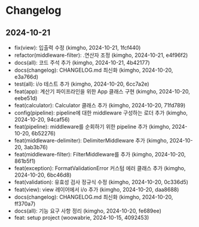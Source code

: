 # Changelog

## 2024-10-21

- fix(view): 입출력 수정 (kimgho, 2024-10-21, 1fcf440) 
- refactor(middleware-filter): .연산자 조정 (kimgho, 2024-10-21, e4f96f2) 
- docs(all): 코드 주석 추가 (kimgho, 2024-10-21, 4b42177) 
- docs(changelog): CHANGELOG.md 최신화 (kimgho, 2024-10-20, e3a766d) 
- test(all): i/o 테스트 추가 (kimgho, 2024-10-20, 6cc7a2e) 
- feat(app): 계산기 파이프라인을 위한 App 클래스 구현 (kimgho, 2024-10-20, eebe51d) 
- feat(calculator): Calculator 클래스 추가 (kimgho, 2024-10-20, 71fd789) 
- config(pipeline): pipeline에 대한 middleware 구성하는 로더 추가 (kimgho, 2024-10-20, 94caf56) 
- feat(pipeline): middleware를 순회하기 위한 pipeline 추가 (kimgho, 2024-10-20, 6b52276) 
- feat(middleware-delimiter): DelimiterMiddleware 추가 (kimgho, 2024-10-20, 3ab3b76) 
- feat(middleware-filter): FilterMiddleware를 추가 (kimgho, 2024-10-20, 861b5f1) 
- feat(exception): FormatValidationError 커스텀 에러 클래스 추가 (kimgho, 2024-10-20, 6bc46d8) 
- feat(validation): 유효성 검사 정규식 수정 (kimgho, 2024-10-20, 0c336d5) 
- feat(view): view 레이어에서 i/o 추가 (kimgho, 2024-10-20, daa8688) 
- docs(changelog): CHANGELOG.md 최신화 (kimgho, 2024-10-20, ff370a7) 
- docs(all): 기능 요구 사항 정리 (kimgho, 2024-10-20, fe689ee) 
- feat: setup project (woowabrie, 2024-10-15, 4092453) 